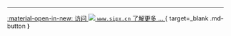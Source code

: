 <!-- markdownlint-disable first-line-heading no-space-in-links no-alt-text line-length -->
---

[:material-open-in-new: 访问 ![](https://sipx.cn/favicon.ico) `www.sipx.cn` 了解更多 ... ](https:/www.sipx.cn/ "Sipx: 实现互联网音视频和SIP话路的互联互通"){ target=_blank .md-button }

<!-- markdownlint-enable -->
